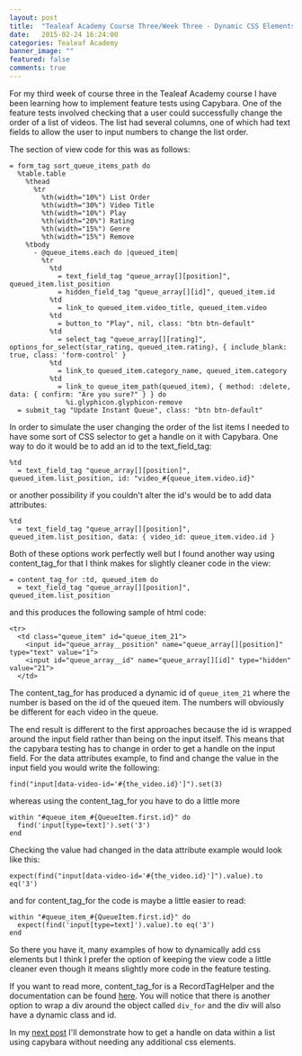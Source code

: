 ```yaml
---
layout: post
title:  "Tealeaf Academy Course Three/Week Three - Dynamic CSS Elements"
date:   2015-02-24 16:24:00
categories: Tealeaf Academy
banner_image: ""
featured: false
comments: true
---
```


For my third week of course three in the Tealeaf Academy course I have been learning how to implement feature tests using Capybara.  One of the feature tests involved checking that a user could successfully change the order of a list of videos.  The list had several columns, one of which had text fields to allow the user to input numbers to change the list order.

<!--more-->

The section of view code for this was as follows:

    = form_tag sort_queue_items_path do
      %table.table
        %thead
          %tr
            %th(width="10%") List Order
            %th(width="30%") Video Title
            %th(width="10%") Play
            %th(width="20%") Rating
            %th(width="15%") Genre
            %th(width="15%") Remove
        %tbody
          - @queue_items.each do |queued_item|
            %tr
              %td
                = text_field_tag "queue_array[][position]", queued_item.list_position
                = hidden_field_tag "queue_array[][id]", queued_item.id
              %td
                = link_to queued_item.video_title, queued_item.video
              %td
                = button_to "Play", nil, class: "btn btn-default"
              %td
                = select_tag "queue_array[][rating]", options_for_select(star_rating, queued_item.rating), { include_blank: true, class: 'form-control' }
              %td
                = link_to queued_item.category_name, queued_item.category
              %td
                = link_to queue_item_path(queued_item), { method: :delete, data: { confirm: "Are you sure?" } } do
                  %i.glyphicon.glyphicon-remove
      = submit_tag "Update Instant Queue", class: "btn btn-default"

In order to simulate the user changing the order of the list items I needed to have some sort of CSS selector to get a handle on it with Capybara.  One way to do it would be to add an id to the text_field_tag:

    %td
      = text_field_tag "queue_array[][position]", queued_item.list_position, id: "video_#{queue_item.video.id}"
      
or another possibility if you couldn't alter the id's would be to add data attributes:
 
    %td
      = text_field_tag "queue_array[][position]", queued_item.list_position, data: { video_id: queue_item.video.id }
 
Both of these options work perfectly well but I found another way using content_tag_for that I think makes for slightly cleaner code in the view:
 
    = content_tag_for :td, queued_item do
      = text_field_tag "queue_array[][position]", queued_item.list_position

and this produces the following sample of html code:

    <tr>
      <td class="queue_item" id="queue_item_21">
        <input id="queue_array__position" name="queue_array[][position]" type="text" value="1">
        <input id="queue_array__id" name="queue_array[][id]" type="hidden" value="21">
      </td>

The content_tag_for has produced a dynamic id of ```queue_item_21``` where the number is based on the id of the queued item.  The numbers will obviously be different for each video in the queue.  

The end result is different to the first approaches because the id is wrapped around the input field rather than being on the input itself.  This means that the capybara testing has to change in order to get a handle on the input field.  For the data attributes example, to find and change the value in the input field you would write the following:

    find("input[data-video-id='#{the_video.id}']").set(3)
 
whereas using the content_tag_for you have to do a little more

    within "#queue_item_#{QueueItem.first.id}" do 
      find('input[type=text]').set('3') 
    end 
    
Checking the value had changed in the data attribute example would look like this:

    expect(find("input[data-video-id='#{the_video.id}']").value).to eq('3')
    
and for content_tag_for the code is maybe a little easier to read:

    within "#queue_item_#{QueueItem.first.id}" do 
      expect(find('input[type=text]').value).to eq('3')
    end
    
So there you have it, many examples of how to dynamically add css elements but I think I prefer the option of keeping the view code a little cleaner even though it means slightly more code in the feature testing.

If you want to read more, content_tag_for is a RecordTagHelper and the documentation can be found [here](http://api.rubyonrails.org/classes/ActionView/Helpers/RecordTagHelper.html). You will notice that there is another option to wrap a div around the object called ```div_for``` and the div will also have a dynamic class and id.

In my [next post](../../../../2015/02/25/course-three-week-three-capybara-and-xpath/) I'll demonstrate how to get a handle on data within a list using capybara without needing any additional css elements.